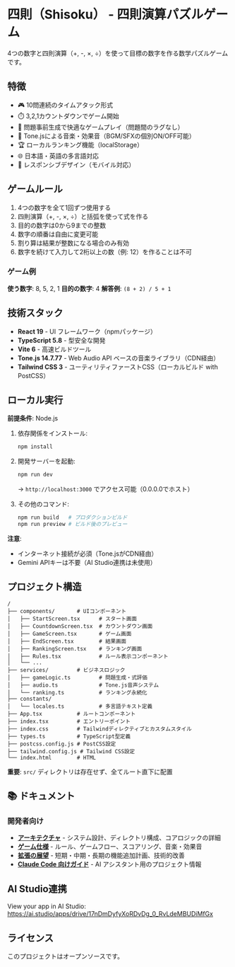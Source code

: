 # 四則（Shisoku） - 四則演算パズルゲーム

4つの数字と四則演算（+, -, ×, ÷）を使って目標の数字を作る数学パズルゲームです。

## 特徴

- 🎮 10問連続のタイムアタック形式
- ⏱️ 3,2,1カウントダウンでゲーム開始
- 🚀 問題事前生成で快適なゲームプレイ（問題間のラグなし）
- 🎵 Tone.jsによる音楽・効果音（BGM/SFXの個別ON/OFF可能）
- 🏆 ローカルランキング機能（localStorage）
- 🌐 日本語・英語の多言語対応
- 📱 レスポンシブデザイン（モバイル対応）

## ゲームルール

1. 4つの数字を全て1回ずつ使用する
2. 四則演算（+, -, ×, ÷）と括弧を使って式を作る
3. 目的の数字は0から9までの整数
4. 数字の順番は自由に変更可能
5. 割り算は結果が整数になる場合のみ有効
6. 数字を続けて入力して2桁以上の数（例: 12）を作ることは不可

### ゲーム例

**使う数字**: 8, 5, 2, 1
**目的の数字**: 4
**解答例**: `(8 + 2) / 5 + 1`

## 技術スタック

- **React 19** - UI フレームワーク（npmパッケージ）
- **TypeScript 5.8** - 型安全な開発
- **Vite 6** - 高速ビルドツール
- **Tone.js 14.7.77** - Web Audio API ベースの音楽ライブラリ（CDN経由）
- **Tailwind CSS 3** - ユーティリティファーストCSS（ローカルビルド with PostCSS）

## ローカル実行

**前提条件**: Node.js

1. 依存関係をインストール:
   ```bash
   npm install
   ```

2. 開発サーバーを起動:
   ```bash
   npm run dev
   ```
   → `http://localhost:3000` でアクセス可能（0.0.0.0でホスト）

3. その他のコマンド:
   ```bash
   npm run build   # プロダクションビルド
   npm run preview # ビルド後のプレビュー
   ```

**注意**:
- インターネット接続が必須（Tone.jsがCDN経由）
- Gemini APIキーは不要（AI Studio連携は未使用）

## プロジェクト構造

```
/
├── components/       # UIコンポーネント
│   ├── StartScreen.tsx      # スタート画面
│   ├── CountdownScreen.tsx  # カウントダウン画面
│   ├── GameScreen.tsx       # ゲーム画面
│   ├── EndScreen.tsx        # 結果画面
│   ├── RankingScreen.tsx    # ランキング画面
│   ├── Rules.tsx            # ルール表示コンポーネント
│   └── ...
├── services/         # ビジネスロジック
│   ├── gameLogic.ts         # 問題生成・式評価
│   ├── audio.ts             # Tone.js音声システム
│   └── ranking.ts           # ランキング永続化
├── constants/
│   └── locales.ts           # 多言語テキスト定義
├── App.tsx           # ルートコンポーネント
├── index.tsx         # エントリーポイント
├── index.css         # Tailwindディレクティブとカスタムスタイル
├── types.ts          # TypeScript型定義
├── postcss.config.js # PostCSS設定
├── tailwind.config.js # Tailwind CSS設定
└── index.html        # HTML
```

**重要**: `src/` ディレクトリは存在せず、全てルート直下に配置

## 📚 ドキュメント

### 開発者向け

- **[アーキテクチャ](docs/architecture.md)** - システム設計、ディレクトリ構成、コアロジックの詳細
- **[ゲーム仕様](docs/game-specification.md)** - ルール、ゲームフロー、スコアリング、音楽・効果音
- **[拡張の展望](docs/future-roadmap.md)** - 短期・中期・長期の機能追加計画、技術的改善
- **[Claude Code 向けガイド](.claude/CLAUDE.md)** - AI アシスタント用のプロジェクト情報

## AI Studio連携

View your app in AI Studio: https://ai.studio/apps/drive/17nDmDyfyXoRDvDg_0_RvLdeMBUDiMfGx

## ライセンス

このプロジェクトはオープンソースです。
